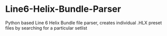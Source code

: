 # Line6-Helix-Bundle-Parser
Python based Line 6 Helix Bundle file parser,  creates individual .HLX preset files by searching for a particular setlist

